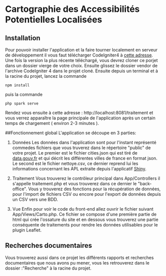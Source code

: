 # Cartographie des Accessibilités Potentielles Localisées

## Installation
Pour pouvoir installer l'application et la faire tourner localement en serveur de développement il vous faut télécharger CodeIgniter4 à [cette adresse](https://codeigniter.com/user_guide/installation/installing_manual.html). Une fois la version la plus récente téléchargé, vous devrez cloner ce porjet dans un dossier vierge de votre choix. Ensuite glissez le dossier vendor de l'archive CodeIgniter 4 dans le projet cloné. 
Ensuite depuis un terminal et à la racine du projet, lancez la commande 

    npm install

puis la commande

    php spark serve

Rendez vous ensuite à cette adresse : http://localhost:8081/traitement et vous verrez apparaître la page principale de l'application après un certain temps de chargement ( environ 2-3 minutes ).

##Fonctionnement global
L'application se découpe en 3 parties:
1. Données
Les données dans l'application sont pour l'instant représenté commedes fichiers que vous truverez dans le répertoire "public" de votre projet. Le premier est le fichier cities.json qui est tiré de [data.gouv.fr](https://www.data.gouv.fr/fr/datasets/villes-de-france/) et qui décrit les différentes villes de france en format json. Le second est le fichier nettoye.csv, ce dernier reprend lui les informations concernant les APL extraite depuis l'applicatif [Shiny](https://drees.shinyapps.io/carto-apl/). 
   
2. Traitement
Vous trouverez le contrôleur principal dans App/Controllers il s'appelle traitement.php et vous trouverez dans ce dernier le "back-office". Vous y trouverez des fonctions pour la récupération de données, pour l'import de fichiers CSV ou encore pour l'export de données depuis un CSV vers une BDD.

3. Vue
Enfin pour voir le code du front-end allez ouvrir le fichier suivant App/Views/Carto.php. Ce fichier se compose d'une première partie de html qui crée l'ossature du site et en dessous vous trouverez une partie conséquente de traitements pour rendre les données utilisables pour le plugin Leaflet.

## Recherches documentaires

Vous trouverez aussi dans ce projet les différents rapports et recherches documentaires que nous avons pu mener, vous les retrouverez dans le dossier :"Recherche" à la racine du projet.
